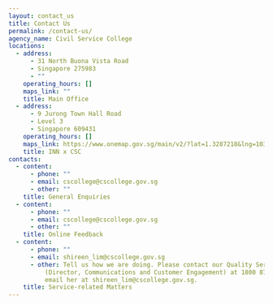 ```yaml
---
layout: contact_us
title: Contact Us
permalink: /contact-us/
agency_name: Civil Service College
locations:
  - address:
      - 31 North Buona Vista Road
      - Singapore 275983
      - ""
    operating_hours: []
    maps_link: ""
    title: Main Office
  - address:
      - 9 Jurong Town Hall Road
      - Level 3
      - Singapore 609431
    operating_hours: []
    maps_link: https://www.onemap.gov.sg/main/v2/?lat=1.3287218&lng=103.7419323
    title: INN x CSC
contacts:
  - content:
      - phone: ""
      - email: cscollege@cscollege.gov.sg
      - other: ""
    title: General Enquiries
  - content:
      - phone: ""
      - email: cscollege@cscollege.gov.sg
      - other: ""
    title: Online Feedback
  - content:
      - phone: ""
      - email: shireen_lim@cscollege.gov.sg
      - other: Tell us how we are doing. Please contact our Quality Service Manager
          (Director, Communications and Customer Engagement) at 1800 874 0604 or
          email her at shireen_lim@cscollege.gov.sg.
    title: Service-related Matters
---
```

